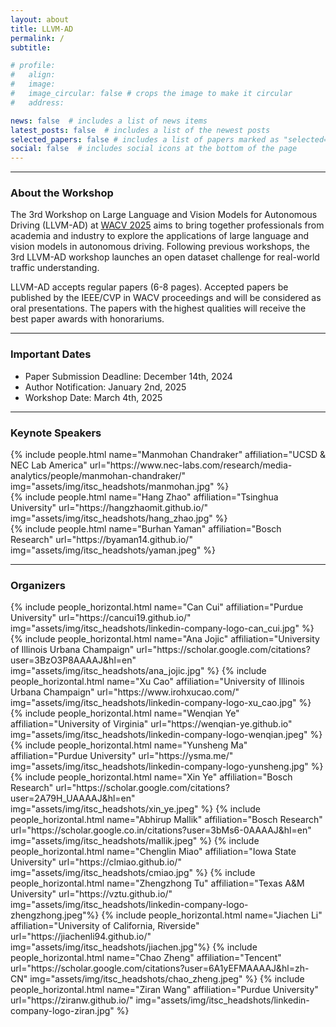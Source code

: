 ```yaml
---
layout: about
title: LLVM-AD
permalink: /
subtitle:

# profile:
#   align: 
#   image: 
#   image_circular: false # crops the image to make it circular
#   address: 

news: false  # includes a list of news items
latest_posts: false  # includes a list of the newest posts
selected_papers: false # includes a list of papers marked as "selected={true}"
social: false  # includes social icons at the bottom of the page
---
```


----------
### About the Workshop


The 3rd Workshop on Large Language and Vision Models for Autonomous Driving (LLVM-AD) at [WACV 2025](https://wacv2025.thecvf.com/) aims to bring together professionals from academia and industry to explore the applications of large language and vision models in autonomous driving. Following previous workshops, the 3rd LLVM-AD workshop launches an open dataset challenge for real-world traffic understanding. 

LLVM-AD accepts regular papers (6-8 pages). Accepted papers be published by the IEEE/CVP in WACV proceedings and will be considered as oral presentations. The papers with the highest qualities will receive the best paper awards with honorariums. 

----------

### Important Dates

- Paper Submission Deadline: December 14th, 2024 
- Author Notification: January 2nd, 2025
- Workshop Date: March 4th, 2025

----------

### Keynote Speakers
<div class="row projects pt-1 pb-1">
      <div class="col-sm-4">
          {% include people.html name="Manmohan Chandraker" affiliation="UCSD & NEC Lab America" url="https://www.nec-labs.com/research/media-analytics/people/manmohan-chandraker/" img="assets/img/itsc_headshots/manmohan.jpg" %}
      </div>
      <div class="col-sm-4">
          {% include people.html name="Hang Zhao" affiliation="Tsinghua University" url="https://hangzhaomit.github.io/" img="assets/img/itsc_headshots/hang_zhao.jpg" %}
      </div>
      <div class="col-sm-4">
          {% include people.html name="Burhan Yaman" affiliation="Bosch Research" url="https://byaman14.github.io/" img="assets/img/itsc_headshots/yaman.jpeg" %}
      </div>
</div>

----------

### Organizers

<div class="row row-cols-2 projects pt-3 pb-3">
  {% include people_horizontal.html name="Can Cui" affiliation="Purdue University" url="https://cancui19.github.io/" img="assets/img/itsc_headshots/linkedin-company-logo-can_cui.jpg" %}
  {% include people_horizontal.html name="Ana Jojic" affiliation="University of Illinois Urbana Champaign" url="https://scholar.google.com/citations?user=3BzO3P8AAAAJ&hl=en" img="assets/img/itsc_headshots/ana_jojic.jpg" %}
  {% include people_horizontal.html name="Xu Cao" affiliation="University of Illinois Urbana Champaign" url="https://www.irohxucao.com/" img="assets/img/itsc_headshots/linkedin-company-logo-xu_cao.jpg" %}
  {% include people_horizontal.html name="Wenqian Ye" affiliation="University of Virginia" url="https://wenqian-ye.github.io" img="assets/img/itsc_headshots/linkedin-company-logo-wenqian.jpeg" %}
  {% include people_horizontal.html name="Yunsheng Ma" affiliation="Purdue University" url="https://ysma.me/" img="assets/img/itsc_headshots/linkedin-company-logo-yunsheng.jpg" %}
  {% include people_horizontal.html name="Xin Ye" affiliation="Bosch Research" url="https://scholar.google.com/citations?user=2A79H_UAAAAJ&hl=en" img="assets/img/itsc_headshots/xin_ye.jpeg" %}
  {% include people_horizontal.html name="Abhirup Mallik" affiliation="Bosch Research" url="https://scholar.google.co.in/citations?user=3bMs6-0AAAAJ&hl=en" img="assets/img/itsc_headshots/mallik.jpeg" %}
  {% include people_horizontal.html name="Chenglin Miao" affiliation="Iowa State University" url="https://clmiao.github.io/" img="assets/img/itsc_headshots/cmiao.jpg" %}
  {% include people_horizontal.html name="Zhengzhong Tu" affiliation="Texas A&M University" url="https://vztu.github.io/" img="assets/img/itsc_headshots/linkedin-company-logo-zhengzhong.jpeg"%}
  {% include people_horizontal.html name="Jiachen Li" affiliation="University of California, Riverside" url="https://jiachenli94.github.io/" img="assets/img/itsc_headshots/jiachen.jpg"%}
  {% include people_horizontal.html name="Chao Zheng" affiliation="Tencent" url="https://scholar.google.com/citations?user=6A1yEFMAAAAJ&hl=zh-CN" img="assets/img/itsc_headshots/chao_zheng.jpeg" %}
  {% include people_horizontal.html name="Ziran Wang" affiliation="Purdue University" url="https://ziranw.github.io/" img="assets/img/itsc_headshots/linkedin-company-logo-ziran.jpg" %}
</div>